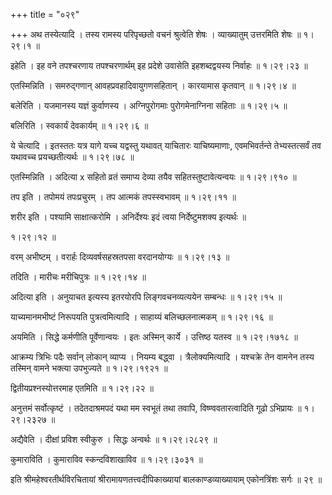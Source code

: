 +++
title = "०२९"

+++
अथ तस्येत्यादि । तस्य रामस्य परिपृच्छतो वचनं श्रुत्वेति शेषः । व्याख्यातुम् उत्तरमिति शेषः  ॥  १।२९।१ ॥   

  

इहेति । इह वने तपश्चरणाय तपश्चरणार्थम् इह प्रदेशे उवासेति इहशब्दद्वयस्य निर्वाहः  ॥  १।२९।२३ ॥   

  

एतस्मिन्निति । समरुद्गणान् आवहप्रवहादिवायुगणसहितान् । कारयामास कृतवान्  ॥  १।२९।४ ॥   

  

बलेरिति । यजमानस्य यज्ञं कुर्वाणस्य । अग्निपुरोगमाः पुरोगमेनाग्निना सहिताः  ॥  १।२९।५ ॥   

  

बलिरिति । स्वकार्यं देवकार्यम्  ॥  १।२९।६ ॥   

  

ये चेत्यादि । इतस्ततः यत्र यागे यच्च यद्वस्तु यथावत् याचितारः याचिष्यमाणाः, एवमभिवर्तन्ते तेभ्यस्तत्सर्वं तव यथावच्च प्रयच्छतीत्यर्थः  ॥  १।२९।७८ ॥   

  

एतस्मिन्निति । अदित्या x सहितो व्रतं समाप्य देव्या तयैव सहितस्तुष्टावेत्यन्वयः  ॥  १।२९।९१० ॥   

  

तप इति । तपोमयं तपःप्रचुरम् । तप आत्मकं तपस्स्वभावम्  ॥  १।२९।११ ॥   

  

शरीर इति । पश्यामि साक्षात्करोमि । अनिर्देश्यः इदं त्वया निर्देष्टुमशक्य इत्यर्थः  ॥   

१।२९।१२  ॥   

वरम् अभीष्टम् । वरार्हः दिव्यवर्षसहस्रतपसा वरदानयोग्यः  ॥  १।२९।१३ ॥   

  

तदिति । मारीचः मरीचिपुत्रः  ॥  १।२९।१४ ॥   

  

अदित्या इति । अनुयाचत इत्यस्य इतरयोरपि लिङ्गवचनव्यत्ययेन सम्बन्धः  ॥  १।२९।१५ ॥   

  

याच्यमानमभीष्टं निरूपयति पुत्रत्वमित्यादि । साहाय्यं बलिच्छलनात्मकम्  ॥  १।२९।१६ ॥   

  

अयमिति । सिद्धे कर्मणीति पूर्वेणान्वयः । इतः अस्मिन् कार्ये । उत्तिष्ठ यतस्व  ॥  १।२९।१७१८ ॥   

  

आक्रम्य त्रिभिः पदैः सर्वान् लोकान् व्याप्य । नियम्य बद्ध्वा । त्रैलोक्यमित्यादि । यश्चक्रे तेन वामनेन तस्य तस्मिन् वामने भक्त्या उपभुज्यते  ॥  १।२९।१९२१ ॥   

  

द्वितीयप्रश्नस्योत्तरमाह एतमिति  ॥  १।२९।२२ ॥   

  

अनुत्तमं सर्वोत्कृष्टं । तदेतदाश्रमपदं यथा मम स्वभूतं तथा तवापि, विष्ण्ववतारत्वादिति गूढो ऽभिप्रायः  ॥  १।२९।२३२७ ॥   

  

अद्यैवेति । दीक्षां प्रविश स्वीकुरु । सिद्धः अन्वर्थः  ॥  १।२९।२८२९ ॥   

  

कुमाराविति । कुमाराविव स्कन्दविशाखाविव  ॥  १।२९।३०३१ ॥   

  

इति श्रीमहेश्वरतीर्थविरचितायां श्रीरामायणतत्त्वदीपिकाख्यायां बालकाण्डव्याख्यायाम् एकोनत्रिंशः सर्गः  ॥  २९  ॥   

  

  

